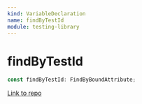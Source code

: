 ```yaml
---
kind: VariableDeclaration
name: findByTestId
module: testing-library
---
```


# findByTestId

```ts
const findByTestId: FindByBoundAttribute;
```

[Link to repo](https://github.com/testing-library/angular-testing-library/blob/master/node_modules/@testing-library/dom/types/queries.d.ts#L138-L138)
